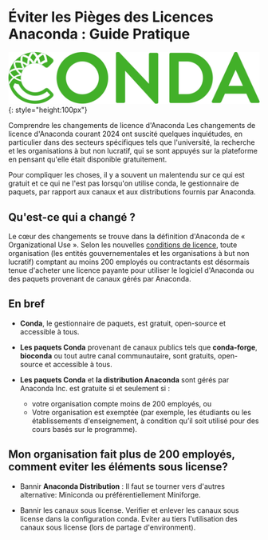 # Éviter les Pièges des Licences Anaconda : Guide Pratique

![](pages/images/Conda_logo.jpg){: style="height:100px"}

Comprendre les changements de licence d'Anaconda
Les changements de licence d'Anaconda courant 2024 ont suscité quelques inquiétudes, en particulier dans des secteurs spécifiques tels que l'université, la recherche et les organisations à but non lucratif, qui se sont appuyés sur la plateforme en pensant qu'elle était disponible gratuitement.

Pour compliquer les choses, il y a souvent un malentendu sur ce qui est gratuit et ce qui ne l'est pas lorsqu'on utilise conda, le gestionnaire de paquets, par rapport aux canaux et aux distributions fournis par Anaconda.

## Qu'est-ce qui a changé ?

Le cœur des changements se trouve dans la définition d'Anaconda de « Organizational Use ». Selon les nouvelles [conditions de licence](https://legal.anaconda.com/policies/en/?name=terms-of-service#anaconda-terms-of-service), toute organisation (les entités gouvernementales et les organisations à but non lucratif) comptant au moins 200 employés ou contractants est désormais tenue d'acheter une licence payante pour utiliser le logiciel d'Anaconda ou des paquets provenant de canaux gérés par Anaconda.

## En bref

* **Conda**, le gestionnaire de paquets, est gratuit, open-source et accessible à tous.

* **Les paquets Conda** provenant de canaux publics tels que **conda-forge**, **bioconda** ou tout autre canal communautaire, sont gratuits, open-source et accessible à tous.

* **Les paquets Conda** et **la distribution Anaconda** sont gérés par Anaconda Inc. est gratuite si et seulement si :
    - votre organisation compte moins de 200 employés, ou
    - Votre organisation est exemptée (par exemple, les étudiants ou les établissements d'enseignement, à condition qu’il soit utilisé pour des cours basés sur le programme).

## Mon organisation fait plus de 200 employés, comment eviter les éléments sous license?

* Bannir **Anaconda Distribution** :
    Il faut se tourner vers d'autres alternative: Miniconda ou préférentiellement Miniforge.

* Bannir les canaux sous license.
    Verifier et enlever les canaux sous license dans la configuration conda.
    Eviter au tiers l'utilisation des canaux sous license (lors de partage d'environment).